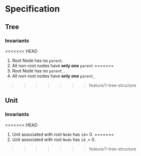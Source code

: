 # Specification

## Tree

### Invariants

<<<<<<< HEAD
1. Root Node has no `parent`.
2. All non-root nodes have **only one** `parent`
=======
1. Root Node has no `parent_`.
2. All non-root nodes have **only one** `parent_`
>>>>>>> feature/1-tree-structure

## Unit

### Invariants

<<<<<<< HEAD
1. Unit associated with root `Node` has `id`= 0.
=======
1. Unit associated with root `Node` has `id_`= 0.
>>>>>>> feature/1-tree-structure
